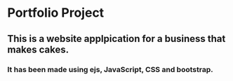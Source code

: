 # Portfolio Project

## This is a website applpication for a business that makes cakes. 

### It has been made using ejs, JavaScript, CSS and bootstrap. 


